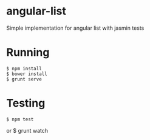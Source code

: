 angular-list
============

Simple implementation for angular list with jasmin tests

Running
=======

    $ npm install
    $ bower install
    $ grunt serve

Testing
=======

    $ npm test
or
    $ grunt watch
